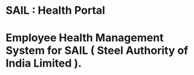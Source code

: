 # SAIL : Health Portal

# Employee Health Management System for SAIL ( Steel Authority of India Limited ).